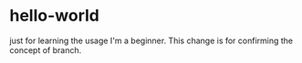 # hello-world
just for learning the usage
I'm a beginner. This change is for confirming the concept of branch.
